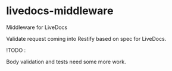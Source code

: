 livedocs-middleware
===================

Middleware for LiveDocs


Validate request coming into Restify based on spec for LiveDocs.



!TODO :

Body validation and tests need some more work.
